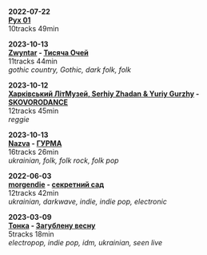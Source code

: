 **2022-07-22**  
**[Рух 01](https://music.youtube.com/playlist?list=OLAK5uy_kVj8pLFPwSF8dQTE2szpnPkXpuZQg9Gn0)**   
10tracks 49min

**2023-10-13**  
**[Zwyntar](https://www.last.fm/music/Zwyntar "gothic country, gothic, dark folk, folk") -  [Тисяча Очей](https://music.youtube.com/playlist?list=OLAK5uy_l-pzd0rwr542XUY4Rn-eLZVZ6iPd8TcLk)**  
11tracks 44min  
*gothic country, Gothic, dark folk, folk*

**2023-10-12**  
**[Харківський ЛітМузей, Serhiy Zhadan & Yuriy Gurzhy](https://www.last.fm/music/%D0%A5%D0%B0%D1%80%D0%BA%D1%96%D0%B2%D1%81%D1%8C%D0%BA%D0%B8%D0%B9+%D0%9B%D1%96%D1%82%D0%9C%D1%83%D0%B7%D0%B5%D0%B9,+Serhiy+Zhadan,+&+Yuriy+Gurzhy) - [SKOVORODANCE](https://music.youtube.com/playlist?list=OLAK5uy_li9Lm6z9oRGIKNpFNoL8ebHXD5Ln654Qs)**  
12tracks 45min  
*reggie*

**2023-10-13**  
**[Nazva](https://www.last.fm/music/NAZVA) - [ГУРМА](https://music.youtube.com/playlist?list=OLAK5uy_mrhbyC0RuOyylSo5J4k2MNiadF8dvxPNc)**  
16tracks 26min  
*ukrainian, folk, folk rock, folk pop*

**2022-06-03**  
**[morgendie](https://www.last.fm/music/morgendie) - [секретний сад](https://music.youtube.com/playlist?list=OLAK5uy_ku4OuqbZ-BK-3rZ0Qgqo0UDtTlIZKcojU)**  
12tracks 42min  
*ukrainian, darkwave, indie, indie pop, electronic*

**2023-03-09**  
**[Тонка](https://www.last.fm/music/%D0%A2%D0%BE%D0%BD%D0%BA%D0%B0) - [Загублену весну](https://music.youtube.com/playlist?list=OLAK5uy_n9RBEHXpLCYdUnqSJGRpdXDFtNUPFiEeo)**  
5tracks 18min  
*electropop, indie pop, idm, ukrainian, seen live*
